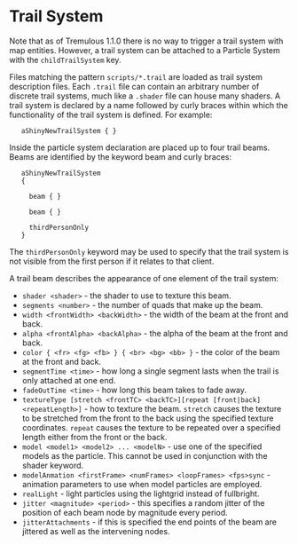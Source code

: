 # Trail System
 
Note that as of Tremulous 1.1.0 there is no way to trigger a trail system with map entities.
However, a trail system can be attached to a Particle System with the `childTrailSystem` key.
 
Files matching the pattern `scripts/*.trail` are loaded as trail system description files.
Each `.trail` file can contain an arbitrary number of discrete trail systems, much like a `.shader` file can house many shaders.
A trail system is declared by a name followed by curly braces within which the functionality of the trail system is defined. For example:
 
```
   aShinyNewTrailSystem { } 
```
 
Inside the particle system declaration are placed up to four trail beams. Beams are identified by the keyword beam and curly braces:
 
```
   aShinyNewTrailSystem
   {
 
     beam { }
 
     beam { }
 
     thirdPersonOnly
   } 
```

The `thirdPersonOnly` keyword may be used to specify that the trail system is not visible from the first person if it relates to that client.

A trail beam describes the appearance of one element of the trail system:
 
- `shader <shader>` - the shader to use to texture this beam.
- `segments <number>` - the number of quads that make up the beam.
- `width <frontWidth> <backWidth>` - the width of the beam at the front and back.
- `alpha <frontAlpha> <backAlpha>` - the alpha of the beam at the front and back.
- `color { <fr> <fg> <fb> } { <br> <bg> <bb> }` - the color of the beam at the front and back.
- `segmentTime <time>` - how long a single segment lasts when the trail is only attached at one end.
- `fadeOutTime <time>` - how long this beam takes to fade away.
- `textureType [stretch <frontTC> <backTC>][repeat [front|back] <repeatLength>]` - how to texture the beam. `stretch` causes the texture to be stretched from the front to the back using the specified texture coordinates. `repeat` causes the texture to be repeated over a specified length either from the front or the back.
- `model <model1> <model2> ... <modelN>` - use one of the specified models as the particle. This cannot be used in conjunction with the shader keyword.
- `modelAnmation <firstFrame> <numFrames> <loopFrames> <fps>sync` - animation parameters to use when model particles are employed.
- `realLight` - light particles using the lightgrid instead of fullbright.
- `jitter <magnitude> <period>` - this specifies a random jitter of the position of each beam node by magnitude every period.
- `jitterAttachments` - if this is specified the end points of the beam are jittered as well as the intervening nodes.
